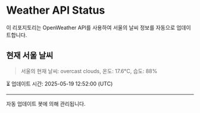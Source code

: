 
# Weather API Status

이 리포지토리는 OpenWeather API를 사용하여 서울의 날씨 정보를 자동으로 업데이트합니다.

## 현재 서울 날씨
> 서울의 현재 날씨: overcast clouds, 온도: 17.6°C, 습도: 88%

⏳ 업데이트 시간: 2025-05-19 12:52:00 (UTC)

---
자동 업데이트 봇에 의해 관리됩니다.
